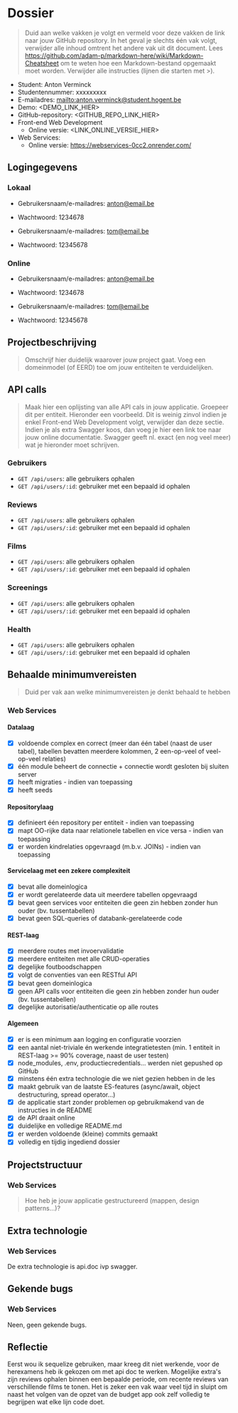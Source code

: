 # Dossier

> Duid aan welke vakken je volgt en vermeld voor deze vakken de link naar jouw GitHub repository. In het geval je slechts één vak volgt, verwijder alle inhoud omtrent het andere vak uit dit document.
> Lees <https://github.com/adam-p/markdown-here/wiki/Markdown-Cheatsheet> om te weten hoe een Markdown-bestand opgemaakt moet worden.
> Verwijder alle instructies (lijnen die starten met >).

- Student: Anton Verminck
- Studentennummer: xxxxxxxxx
- E-mailadres: <mailto:anton.verminck@student.hogent.be>
- Demo: <DEMO_LINK_HIER>
- GitHub-repository: <GITHUB_REPO_LINK_HIER>
- Front-end Web Development
  - Online versie: <LINK_ONLINE_VERSIE_HIER>
- Web Services:
  - Online versie: <https://webservices-0cc2.onrender.com/>

## Logingegevens

### Lokaal

- Gebruikersnaam/e-mailadres: anton@email.be
- Wachtwoord: 1234678

- Gebruikersnaam/e-mailadres: tom@email.be
- Wachtwoord: 12345678

### Online

- Gebruikersnaam/e-mailadres: anton@email.be
- Wachtwoord: 1234678

- Gebruikersnaam/e-mailadres: tom@email.be
- Wachtwoord: 12345678


## Projectbeschrijving

> Omschrijf hier duidelijk waarover jouw project gaat. Voeg een domeinmodel (of EERD) toe om jouw entiteiten te verduidelijken.

## API calls

> Maak hier een oplijsting van alle API cals in jouw applicatie. Groepeer dit per entiteit. Hieronder een voorbeeld.
> Dit is weinig zinvol indien je enkel Front-end Web Development volgt, verwijder dan deze sectie.
> Indien je als extra Swagger koos, dan voeg je hier een link toe naar jouw online documentatie. Swagger geeft nl. exact (en nog veel meer) wat je hieronder moet schrijven.

### Gebruikers

- `GET /api/users`: alle gebruikers ophalen
- `GET /api/users/:id`: gebruiker met een bepaald id ophalen

### Reviews

- `GET /api/users`: alle gebruikers ophalen
- `GET /api/users/:id`: gebruiker met een bepaald id ophalen

### Films

- `GET /api/users`: alle gebruikers ophalen
- `GET /api/users/:id`: gebruiker met een bepaald id ophalen

### Screenings

- `GET /api/users`: alle gebruikers ophalen
- `GET /api/users/:id`: gebruiker met een bepaald id ophalen

### Health

- `GET /api/users`: alle gebruikers ophalen
- `GET /api/users/:id`: gebruiker met een bepaald id ophalen

## Behaalde minimumvereisten

> Duid per vak aan welke minimumvereisten je denkt behaald te hebben

### Web Services

#### Datalaag

- [X] voldoende complex en correct (meer dan één tabel (naast de user tabel), tabellen bevatten meerdere kolommen, 2 een-op-veel of veel-op-veel relaties)
- [X] één module beheert de connectie + connectie wordt gesloten bij sluiten server
- [X] heeft migraties - indien van toepassing
- [X] heeft seeds

#### Repositorylaag

- [X] definieert één repository per entiteit - indien van toepassing
- [X] mapt OO-rijke data naar relationele tabellen en vice versa - indien van toepassing
- [X] er worden kindrelaties opgevraagd (m.b.v. JOINs) - indien van toepassing

#### Servicelaag met een zekere complexiteit

- [X] bevat alle domeinlogica
- [X] er wordt gerelateerde data uit meerdere tabellen opgevraagd
- [X] bevat geen services voor entiteiten die geen zin hebben zonder hun ouder (bv. tussentabellen)
- [X] bevat geen SQL-queries of databank-gerelateerde code

#### REST-laag

- [X] meerdere routes met invoervalidatie
- [X] meerdere entiteiten met alle CRUD-operaties
- [X] degelijke foutboodschappen
- [X] volgt de conventies van een RESTful API
- [X] bevat geen domeinlogica
- [X] geen API calls voor entiteiten die geen zin hebben zonder hun ouder (bv. tussentabellen)
- [X] degelijke autorisatie/authenticatie op alle routes

#### Algemeen

- [X] er is een minimum aan logging en configuratie voorzien
- [X] een aantal niet-triviale én werkende integratietesten (min. 1 entiteit in REST-laag >= 90% coverage, naast de user testen)
- [X] node_modules, .env, productiecredentials... werden niet gepushed op GitHub
- [X] minstens één extra technologie die we niet gezien hebben in de les
- [X] maakt gebruik van de laatste ES-features (async/await, object destructuring, spread operator...)
- [X] de applicatie start zonder problemen op gebruikmakend van de instructies in de README
- [X] de API draait online
- [X] duidelijke en volledige README.md
- [X] er werden voldoende (kleine) commits gemaakt
- [X] volledig en tijdig ingediend dossier

## Projectstructuur

### Web Services

> Hoe heb je jouw applicatie gestructureerd (mappen, design patterns...)?

## Extra technologie

### Web Services

De extra technologie is api.doc ivp swagger.

## Gekende bugs

### Web Services

Neen, geen gekende bugs.

## Reflectie

Eerst wou ik sequelize gebruiken, maar kreeg dit niet werkende, voor de herexamens heb ik gekozen om met api doc te werken.
Mogelijke extra's zijn reviews ophalen binnen een bepaalde periode, om recente reviews van verschillende films te tonen.
Het is zeker een vak waar veel tijd in sluipt om naast het volgen van de opzet van de budget app ook zelf volledig te begrijpen wat elke lijn code doet.
